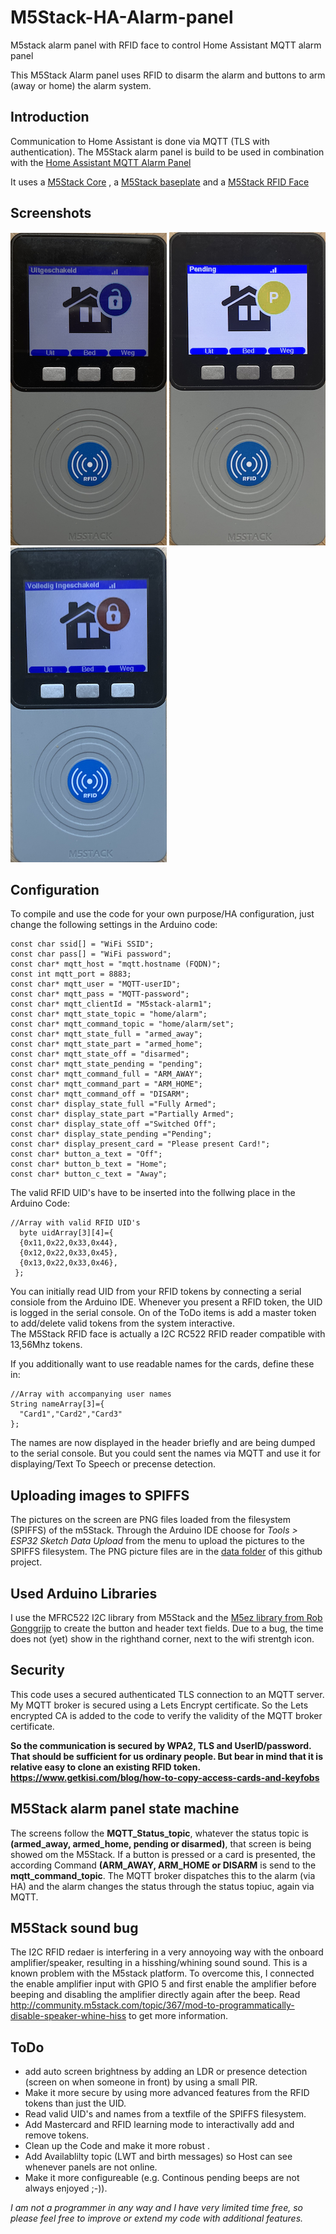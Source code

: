 # M5Stack-HA-Alarm-panel
M5stack alarm panel with RFID face to control Home Assistant MQTT alarm panel

This M5Stack Alarm panel uses RFID to disarm the alarm and buttons to arm (away or home) the alarm system.

## Introduction
Communication to Home Assistant is done via MQTT (TLS with authentication).
The M5Stack alarm panel is build to be used in combination with the [Home Assistant MQTT Alarm Panel](https://www.home-assistant.io/integrations/alarm_control_panel.mqtt)

It uses a [M5Stack Core](https://m5stack.com/collections/m5-core/products/basic-core-iot-development-kit) , a [M5Stack baseplate](https://m5stack.com/products/m5-faces-bottom-board?_pos=5&_sid=7d6c6ec02&_ss=r) and a [M5Stack RFID Face](https://m5stack.com/products/rfid-rc522-panel-for-m5-faces?_pos=2&_sid=120cb46b5&_ss=r)

## Screenshots
![Alarm Off](/images/alarm_off.png "Alarm Off") ![Alarm_pending](/images/alarm_pending.png "Alarm pending") ![Alarm_Fully On](/images/alarm_full.png "Alarm fully on")

## Configuration
To compile and use the code for your own purpose/HA configuration, just change the following settings in the Arduino code:

    const char ssid[] = "WiFi SSID";
    const char pass[] = "WiFi password"; 
    const char* mqtt_host = "mqtt.hostname (FQDN)";
    const int mqtt_port = 8883;
    const char* mqtt_user = "MQTT-userID";
    const char* mqtt_pass = "MQTT-password";
    const char* mqtt_clientId = "M5stack-alarm1";
    const char* mqtt_state_topic = "home/alarm";
    const char* mqtt_command_topic = "home/alarm/set";
    const char* mqtt_state_full = "armed_away";
    const char* mqtt_state_part = "armed_home";
    const char* mqtt_state_off = "disarmed";
    const char* mqtt_state_pending = "pending";
    const char* mqtt_command_full = "ARM_AWAY";
    const char* mqtt_command_part = "ARM_HOME";
    const char* mqtt_command_off = "DISARM";
    const char* display_state_full ="Fully Armed";
    const char* display_state_part ="Partially Armed";
    const char* display_state_off ="Switched Off";
    const char* display_state_pending ="Pending";
    const char* display_present_card = "Please present Card!";
    const char* button_a_text = "Off";
    const char* button_b_text = "Home";
    const char* button_c_text = "Away";
    
The valid RFID UID's have to be inserted into the follwing place in the Arduino Code:

    //Array with valid RFID UID's
      byte uidArray[3][4]={
      {0x11,0x22,0x33,0x44},
      {0x12,0x22,0x33,0x45},
      {0x13,0x22,0x33,0x46},  
     };

You can initially read UID from your RFID tokens by connecting a serial consiole from the Arduino IDE. Whenever you present a RFID token, the UID is logged in the serial console. On of the ToDo items is add a master token to add/delete valid tokens from the system interactive.  
The M5Stack RFID face is actually a I2C RC522 RFID reader compatible with 13,56Mhz tokens.

If you additionally want to use readable names for the cards, define these in:

    //Array with accompanying user names 
    String nameArray[3]={
      "Card1","Card2","Card3"
    };

The names are now displayed in the header briefly and are being dumped to the serial console. But you could sent the names via MQTT and use it for displaying/Text To Speech or precense detection.

## Uploading images to SPIFFS
The pictures on the screen are PNG files loaded from the filesystem (SPIFFS) of the m5Stack. Through the Arduino IDE choose for *Tools > ESP32 Sketch Data Upload* from the menu to upload the pictures to the SPIFFS filesystem. The PNG picture files are in the [data folder](/data) of this github project. 

## Used Arduino Libraries
I use the MFRC522 I2C library from M5Stack and the [M5ez library from Rob Gonggrijp](https://github.com/ropg/M5ez) to create the button and header text fields. Due to a bug, the time does not (yet) show in the righthand corner, next to the wifi strentgh icon.

## Security 
This code uses a secured authenticated TLS connection to an MQTT server. My MQTT broker is secured using a Lets Encrypt certificate. So the Lets encrypted CA is added to the code to verify the validity of the MQTT broker certificate.

**So the communication is secured by WPA2, TLS and UserID/password. That should be sufficient for us ordinary people. But bear in mind that it is relative easy to clone an existing RFID token. https://www.getkisi.com/blog/how-to-copy-access-cards-and-keyfobs**

## M5Stack alarm panel state machine
The screens follow the **MQTT_Status_topic**, whatever the status topic is **(armed_away, armed_home, pending or disarmed)**, that screen is being showed om the M5Stack.
If a button is pressed or a card is presented, the according Command **(ARM_AWAY, ARM_HOME or DISARM** is send to the **mqtt_command_topic**. The MQTT broker dispatches this to the alarm (via HA) and the alarm changes the status through the status topiuc, again via MQTT.

## M5Stack sound bug
The I2C RFID redaer is interfering in a very annoyoing way with the onboard amplifier/speaker, resulting in a hisshing/whining sound sound. This is a known problem with the M5stack platform. To overcome this, I connected the enable amplifier input with GPIO 5 and first enable the amplifier before beeping and disabling the amplifier directly again after the beep. Read http://community.m5stack.com/topic/367/mod-to-programmatically-disable-speaker-whine-hiss to get more information.

## ToDo
* add auto screen brightness by adding an LDR or presence detection (screen on when someone in front) by using a small PIR.
* Make it more secure by using more advanced features from the RFID tokens than just the UID.
* Read valid UID's and names from a textfile of the SPIFFS filesystem.
* Add Mastercard and RFID learning mode to interactivally add and remove tokens.
* Clean up the Code and make it more robust .
* Add Availablilty topic (LWT and birth messages) so Host can see whenever panels are not online.
* Make it more configureable (e.g. Continous pending beeps are not always enjoyed ;-)).

*I am not a programmer in any way and I have very limited time free, so please feel free to improve or extend my code with additional features.*
